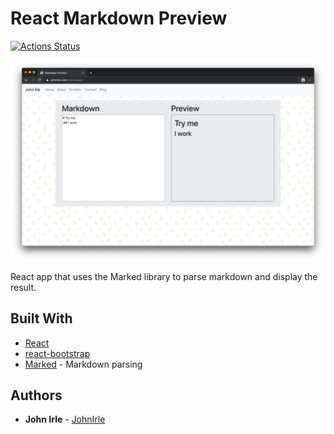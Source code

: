 # React Markdown Preview

[![Actions Status](https://github.com/JohnIrle/React-Markdown-Preview/workflows/Tests/badge.svg)](https://github.com/JohnIrle/React-Markdown-Preview/actions)

![Screenshot](/markdown-lg.png)

React app that uses the Marked library to parse markdown and display the result.

## Built With

- [React](https://github.com/facebook/react)
- [react-bootstrap](https://github.com/react-bootstrap/react-bootstrap)
- [Marked](https://github.com/markedjs/marked) - Markdown parsing

## Authors

- **John Irle** - [JohnIrle](https://github.com/JohnIrle)
